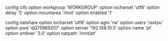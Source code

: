 config cifs
	option workgroup 'WORKGROUP'
	option iocharset 'utf8'
	option delay '5'
	option mountarea '/mnt'
	option enabled '1'

config natshare
	option iocharset 'utf8'
	option agm 'rw'
	option users 'rastyu'
	option pwd 'qQ75969207'
	option server '192.168.10.5'
	option name 'pt'
	option smbver '3.0'
	option natpath '/mnt/pt'
